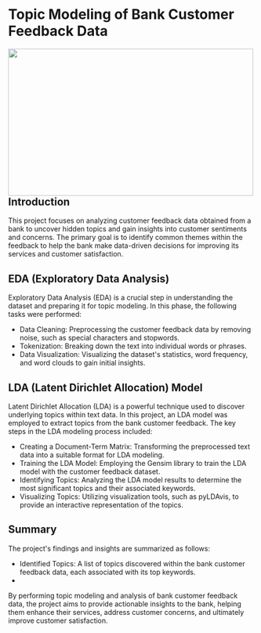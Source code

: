 # Topic Modeling of Bank Customer Feedback Data

<img src="https://www.callcentrehelper.com/images/stories/2018/06/feedback-mindmap-760.jpg" style="float: left;" width="500" height="300" />

## Introduction
This project focuses on analyzing customer feedback data obtained from a bank to uncover hidden topics and gain insights into customer sentiments and concerns. The primary goal is to identify common themes within the feedback to help the bank make data-driven decisions for improving its services and customer satisfaction.

## EDA (Exploratory Data Analysis)
Exploratory Data Analysis (EDA) is a crucial step in understanding the dataset and preparing it for topic modeling. In this phase, the following tasks were performed:
- Data Cleaning: Preprocessing the customer feedback data by removing noise, such as special characters and stopwords.
- Tokenization: Breaking down the text into individual words or phrases.
- Data Visualization: Visualizing the dataset's statistics, word frequency, and word clouds to gain initial insights.

## LDA (Latent Dirichlet Allocation) Model
Latent Dirichlet Allocation (LDA) is a powerful technique used to discover underlying topics within text data. In this project, an LDA model was employed to extract topics from the bank customer feedback. The key steps in the LDA modeling process included:
- Creating a Document-Term Matrix: Transforming the preprocessed text data into a suitable format for LDA modeling.
- Training the LDA Model: Employing the Gensim library to train the LDA model with the customer feedback dataset.
- Identifying Topics: Analyzing the LDA model results to determine the most significant topics and their associated keywords.
- Visualizing Topics: Utilizing visualization tools, such as pyLDAvis, to provide an interactive representation of the topics.

## Summary
The project's findings and insights are summarized as follows:
- Identified Topics: A list of topics discovered within the bank customer feedback data, each associated with its top keywords.
-
By performing topic modeling and analysis of bank customer feedback data, the project aims to provide actionable insights to the bank, helping them enhance their services, address customer concerns, and ultimately improve customer satisfaction.
